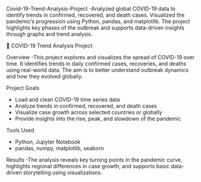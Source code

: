 Covid-19-Trend-Analysis-Project
-Analyzed global COVID-19 data to identify trends in confirmed, recovered, and death cases. Visualized the pandemic’s progression using Python, pandas, and matplotlib. The project highlights key phases of the outbreak and supports data-driven insights through graphs and trend analysis.

🦠 COVID-19 Trend Analysis Project

Overview
-This project explores and visualizes the spread of COVID-19 over time. It identifies trends in daily confirmed cases, recoveries, and deaths using real-world data. The aim is to better understand outbreak dynamics and how they evolved globally.

Project Goals
- Load and clean COVID-19 time series data
- Analyze trends in confirmed, recovered, and death cases
- Visualize case growth across selected countries or globally
- Provide insights into the rise, peak, and slowdown of the pandemic

Tools Used
- Python, Jupyter Notebook
- pandas, numpy, matplotlib, seaborn

Results
-The analysis reveals key turning points in the pandemic curve, highlights regional differences in case growth, and supports basic data-driven storytelling using visualizations.

